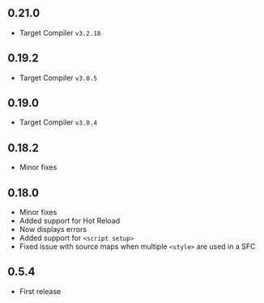 ## 0.21.0
- Target Compiler `v3.2.18`

## 0.19.2
- Target Compiler `v3.0.5`

## 0.19.0
- Target Compiler `v3.0.4`

## 0.18.2
- Minor fixes

## 0.18.0
- Minor fixes
- Added support for Hot Reload
- Now displays errors
- Added support for `<script setup>`
- Fixed issue with source maps when multiple `<style>` are used in a SFC

## 0.5.4
- First release
